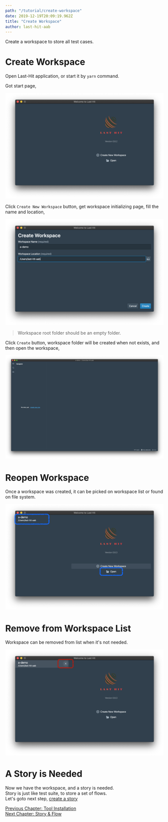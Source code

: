 ```yaml
---
path: "/tutorial/create-workspace"
date: 2019-12-19T20:09:19.962Z
title: "Create Workspace"
author: last-hit-aab
---
```


<p class="sub-title">Create a workspace to store all test cases.</p>

# Create Workspace
Open Last-Hit application, or start it by `yarn` command.

Got start page,

![Splash](./splash.png)

Click `Create New Workspace` button, get workspace initializing page, fill the name and location,

![Create Workspace](./create-workspace.png)

> Workspace root folder should be an empty folder.

Click `Create` button, workspace folder will be created when not exists, and then open the workspace,

![Opened Workspace](./empty-workspace.png)

# Reopen Workspace
Once a workspace was created, it can be picked on workspace list or found on file system.

![Open Workspace](./open-workspace.png)

# Remove from Workspace List
Workspace can be removed from list when it's not needed.

![Remove from Workspace List](./remove-workspace.png)

# A Story is Needed
Now we have the workspace, and a story is needed.  
Story is just like test suite, to store a set of flows.  
Let's goto next step, [create a story](/tutorial/story-and-flow/)

<div class="doc-page-links">
	<div>
		<a href="/tutorial/">Previous Chapter: Tool Installation</a>
	</div>
	<div>
		<a href="/tutorial/story-and-flow/">Next Chapter: Story & Flow</a>
	</div>
</div>